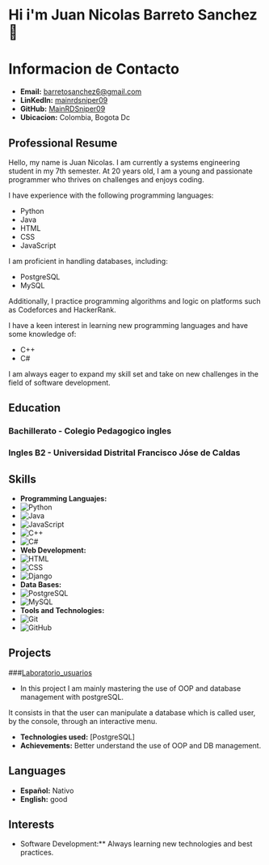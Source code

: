 # Hi i'm Juan Nicolas Barreto Sanchez 👋


# Informacion de Contacto
- **Email:** [barretosanchez6@gmail.com](mailto:barretosanchez6@gmail.com)
- **LinKedIn:** [mainrdsniper09](www.linkedin.com/in/mainrdsniper09)
- **GitHub:** [MainRDSniper09](https://github.com/MainRDSniper09)
- **Ubicacion:** Colombia, Bogota Dc

## Professional Resume

Hello, my name is Juan Nicolas. I am currently a systems engineering student in my 7th semester. At 20 years old, I am a young and passionate programmer who thrives on challenges and enjoys coding.

I have experience with the following programming languages:
- Python
- Java
- HTML
- CSS
- JavaScript

I am proficient in handling databases, including:
- PostgreSQL
- MySQL

Additionally, I practice programming algorithms and logic on platforms such as Codeforces and HackerRank.

I have a keen interest in learning new programming languages and have some knowledge of:
- C++
- C#

I am always eager to expand my skill set and take on new challenges in the field of software development.

## Education
### Bachillerato - Colegio Pedagogico ingles
### Ingles B2 - Universidad Distrital Francisco Jóse de Caldas

## Skills
- **Programming Languajes:**
- ![Python](https://img.shields.io/badge/Python-3776AB?style=for-the-badge&logo=python&logoColor=white)
- ![Java](https://img.shields.io/badge/Java-007396?style=for-the-badge&logo=java&logoColor=white)
- ![JavaScript](https://img.shields.io/badge/JavaScript-F7DF1E?style=for-the-badge&logo=javascript&logoColor=black)
- ![C++](https://img.shields.io/badge/C++-00599C?style=for-the-badge&logo=c%2B%2B&logoColor=white)
- ![C#](https://img.shields.io/badge/C%23-239120?style=for-the-badge&logo=c-sharp&logoColor=white)
- **Web Development:**
- ![HTML](https://img.shields.io/badge/HTML5-E34F26?style=for-the-badge&logo=html5&logoColor=white)
- ![CSS](https://img.shields.io/badge/CSS3-1572B6?style=for-the-badge&logo=css3&logoColor=white)
- ![Django](https://img.shields.io/badge/Django-092E20?style=for-the-badge&logo=django&logoColor=white)
- **Data Bases:**
- ![PostgreSQL](https://img.shields.io/badge/PostgreSQL-336791?style=for-the-badge&logo=postgresql&logoColor=white)
- ![MySQL](https://img.shields.io/badge/MySQL-4479A1?style=for-the-badge&logo=mysql&logoColor=white)
- **Tools and Technologies:**
- ![Git](https://img.shields.io/badge/Git-F05032?style=for-the-badge&logo=git&logoColor=white)
- ![GitHub](https://img.shields.io/badge/GitHub-181717?style=for-the-badge&logo=github&logoColor=white)

## Projects
###[Laboratorio_usuarios](https://github.com/MainRDSniper09/Laboratorio_usuarios)
- In this project I am mainly mastering the use of OOP and database management with postgreSQL. 

It consists in that the user can manipulate a database which is called user, by the console, through an interactive menu.
- **Technologies used:** [PostgreSQL]
- **Achievements:** Better understand the use of OOP and DB management.

## Languages
- **Español:** Nativo
- **English:** good

## Interests
- Software Development:** Always learning new technologies and best practices.
